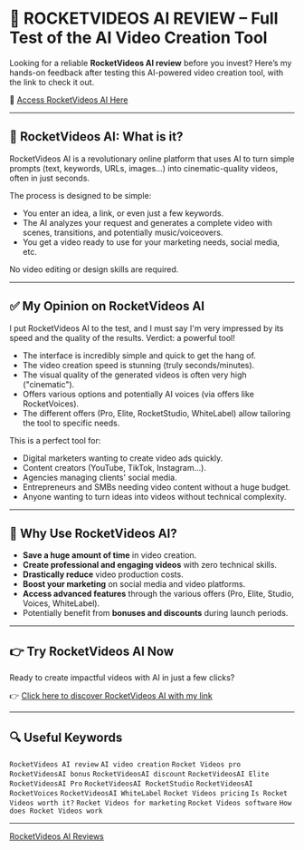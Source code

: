 # 🚀 ROCKETVIDEOS AI REVIEW – Full Test of the AI Video Creation Tool

Looking for a reliable **RocketVideos AI review** before you invest?
Here’s my hands-on feedback after testing this AI-powered video creation tool, with the link to check it out.

🔗 [Access RocketVideos AI Here](https://aipodcastsreviews.com/RocketvideosREviews)

---

## 🧠 RocketVideos AI: What is it?

RocketVideos AI is a revolutionary online platform that uses AI to turn simple prompts (text, keywords, URLs, images...) into cinematic-quality videos, often in just seconds.

The process is designed to be simple:
- You enter an idea, a link, or even just a few keywords.
- The AI analyzes your request and generates a complete video with scenes, transitions, and potentially music/voiceovers.
- You get a video ready to use for your marketing needs, social media, etc.

No video editing or design skills are required.

---

## ✅ My Opinion on RocketVideos AI

I put RocketVideos AI to the test, and I must say I'm very impressed by its speed and the quality of the results. Verdict: a powerful tool!

- The interface is incredibly simple and quick to get the hang of.
- The video creation speed is stunning (truly seconds/minutes).
- The visual quality of the generated videos is often very high ("cinematic").
- Offers various options and potentially AI voices (via offers like RocketVoices).
- The different offers (Pro, Elite, RocketStudio, WhiteLabel) allow tailoring the tool to specific needs.

This is a perfect tool for:
- Digital marketers wanting to create video ads quickly.
- Content creators (YouTube, TikTok, Instagram...).
- Agencies managing clients' social media.
- Entrepreneurs and SMBs needing video content without a huge budget.
- Anyone wanting to turn ideas into videos without technical complexity.

---

## 🎯 Why Use RocketVideos AI?

- **Save a huge amount of time** in video creation.
- **Create professional and engaging videos** with zero technical skills.
- **Drastically reduce** video production costs.
- **Boost your marketing** on social media and video platforms.
- **Access advanced features** through the various offers (Pro, Elite, Studio, Voices, WhiteLabel).
- Potentially benefit from **bonuses and discounts** during launch periods.

---

## 👉 Try RocketVideos AI Now

Ready to create impactful videos with AI in just a few clicks?

👉 [Click here to discover RocketVideos AI with my link](https://aipodcastsreviews.com/RocketvideosREviews)

---

## 🔍 Useful Keywords

`RocketVideos AI review`
`AI video creation`
`Rocket Videos pro`
`RocketVideosAI bonus`
`RocketVideosAI discount`
`RocketVideosAI Elite`
`RocketVideosAI Pro`
`RocketVideosAI RocketStudio`
`RocketVideosAI RocketVoices`
`RocketVideosAI WhiteLabel`
`Rocket Videos pricing`
`Is Rocket Videos worth it?`
`Rocket Videos for marketing`
`Rocket Videos software`
`How does Rocket Videos work`

---

[RocketVideos AI Reviews](https://rocketvideos-review-assets-us.s3.eu-west-3.amazonaws.com/rocketvideos-ai-review-pro-elite-bonus-x1y2z.html)
